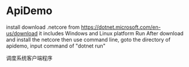 # ApiDemo
install
download .netcore from https://dotnet.microsoft.com/en-us/download
it includes Windows and Linux platform
Run
After download and install the netcore then
use command line,
goto the directory of apidemo, 
input command of "dotnet run" 


调度系统客户端程序
